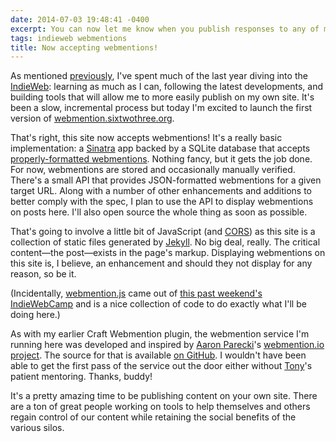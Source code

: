 ```yaml
---
date: 2014-07-03 19:48:41 -0400
excerpt: You can now let me know when you publish responses to any of my posts.
tags: indieweb webmentions
title: Now accepting webmentions!
---
```


As mentioned [previously](/blog/sending-webmentions-with-craft), I've spent much of the last year diving into the [IndieWeb](http://indiewebcamp.com/): learning as much as I can, following the latest developments, and building tools that will allow me to more easily publish on my own site. It's been a slow, incremental process but today I'm excited to launch the first version of [webmention.sixtwothree.org](http://webmention.sixtwothree.org).

That's right, this site now accepts webmentions! It's a really basic implementation: a [Sinatra](http://www.sinatrarb.com/) app backed by a SQLite database that accepts [properly-formatted webmentions](http://webmention.org/). Nothing fancy, but it gets the job done. For now, webmentions are stored and occasionally manually verified. There's a small API that provides JSON-formatted webmentions for a given target URL. Along with a number of other enhancements and additions to better comply with the spec, I plan to use the API to display webmentions on posts here. I'll also open source the whole thing as soon as possible.

That's going to involve a little bit of JavaScript (and [CORS](http://en.wikipedia.org/wiki/Cross-origin_resource_sharing)) as this site is a collection of static files generated by [Jekyll](http://jekyllrb.com/). No big deal, really. The critical content—the post—exists in the page's markup. Displaying webmentions on this site is, I believe, an enhancement and should they not display for any reason, so be it.

(Incidentally, [webmention.js](https://github.com/bcomnes/webmention.js) came out of [this past weekend's IndieWebCamp](http://indiewebcamp.com/2014) and is a nice collection of code to do exactly what I'll be doing here.)

As with my earlier Craft Webmention plugin, the webmention service I'm running here was developed and inspired by [Aaron Parecki](http://aaronparecki.com/)'s [webmention.io project](http://webmention.io/). The source for that is available [on GitHub](https://github.com/aaronpk/webmention.io). I wouldn't have been able to get the first pass of the service out the door either without [Tony](http://tpitale.com/)'s patient mentoring. Thanks, buddy!

It's a pretty amazing time to be publishing content on your own site. There are a ton of great people working on tools to help themselves and others regain control of our content while retaining the social benefits of the various silos.